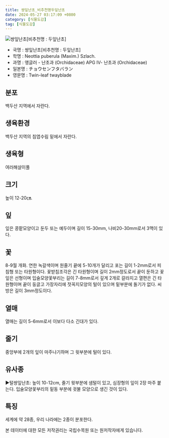 ```yaml
---
title: 쌍잎난초_비추천명두잎난초
date: 2024-05-27 03:17:09 +0800
category: [식물도감]
tag: [식물도감]
---
```




![쌍잎난초[비추천명 : 두잎난초]](/fileUpload/plants/basic/Orchidaceae/Listera/6322/6322_1_th2.jpg)
- 국명 : 쌍잎난초[비추천명 : 두잎난초]
- 학명 : Neottia puberula (Maxim.) Szlach.
- 과명 : 앵글러 - 난초과 (Orchidaceae) APG Ⅳ- 난초과 (Orchidaceae)
- 일본명 : チョウセンフタバラン
- 영문명 : Twin-leaf twayblade


## 분포
백두산 지역에서 자란다.
## 생육환경
백두산 지역의 침엽수림 밑에서 자란다.
## 생육형
여러해살이풀
## 크기
높이 12-20㎝.
## 잎
잎은 콩팥모양이고 둔두 또는 예두이며 길이 15-30mm, 나비20-30mm로서 3맥이 있다.
## 꽃
8-9월 개화. 연한 녹갈색이며 원줄기 끝에 5-10개가 달리고 포는 길이 1-2mm로서 피침형 또는 타원형이다. 꽃받침조각은 긴 타원형이며 길이 2mm정도로서 끝이 둔하고 꽃잎은 선형이며 입술모양꽃부리는 길이 7-8mm로서 깊게 2개로 갈라지고 열편은 긴 타원형이며 끝이 둥글고 가장자리에 젓꼭지모양의 털이 있으며 밑부분에 돌기가 없다. 씨방은 길이 3mm정도이다.
## 열매
열매는 길이 5-6mm로서 이보다 다소 긴대가 있다.
## 줄기
중앙부에 2개의 잎이 마주나기하며 그 윗부분에 털이 있다.
## 유사종
▶털쌍잎난초: 높이 10-12cm, 줄기 윗부분에 샘털이 있고, 심장형의 잎이 2장 마주 붙는다. 입술모양꽃부리의 밑동 부분에 귓불 모양으로 생긴 것이 있다.
## 특징
세계에 약 28종, 우리 나라에는 2종이 분포한다.






본 데이터에 대한 모든 저작권리는 국립수목원 또는 원저작자에게 있습니다.
